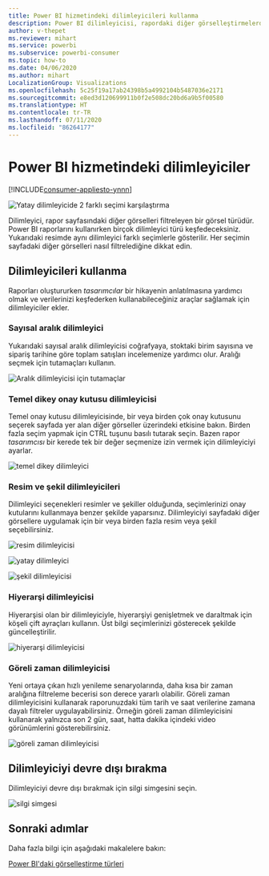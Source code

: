 ```yaml
---
title: Power BI hizmetindeki dilimleyicileri kullanma
description: Power BI dilimleyicisi, rapordaki diğer görselleştirmelerde gösterilen veri kümesi bölümünü daraltan alternatif bir filtreleme yöntemidir.
author: v-thepet
ms.reviewer: mihart
ms.service: powerbi
ms.subservice: powerbi-consumer
ms.topic: how-to
ms.date: 04/06/2020
ms.author: mihart
LocalizationGroup: Visualizations
ms.openlocfilehash: 5c25f19a17ab24398b5a4992104b5487036e2171
ms.sourcegitcommit: e8ed3d120699911b0f2e508dc20bd6a9b5f00580
ms.translationtype: HT
ms.contentlocale: tr-TR
ms.lasthandoff: 07/11/2020
ms.locfileid: "86264177"
---
```

# <a name="slicers-in-the-power-bi-service"></a>Power BI hizmetindeki dilimleyiciler

[!INCLUDE[consumer-appliesto-ynnn](../includes/consumer-appliesto-yynn.md)]

![Yatay dilimleyicide 2 farklı seçimi karşılaştırma](media/end-user-slicer/power-bi-slider.png)

Dilimleyici, rapor sayfasındaki diğer görselleri filtreleyen bir görsel türüdür. Power BI raporlarını kullanırken birçok dilimleyici türü keşfedeceksiniz. Yukarıdaki resimde aynı dilimleyici farklı seçimlerle gösterilir. Her seçimin sayfadaki diğer görselleri nasıl filtrelediğine dikkat edin.  


## <a name="how-to-use-slicers"></a>Dilimleyicileri kullanma
Raporları oluştururken *tasarımcılar* bir hikayenin anlatılmasına yardımcı olmak ve verilerinizi keşfederken kullanabileceğiniz araçlar sağlamak için dilimleyiciler ekler.

### <a name="numeric-range-slicer"></a>Sayısal aralık dilimleyici
 Yukarıdaki sayısal aralık dilimleyicisi coğrafyaya, stoktaki birim sayısına ve sipariş tarihine göre toplam satışları incelemenize yardımcı olur. Aralığı seçmek için tutamaçları kullanın. 

![Aralık dilimleyicisi için tutamaçlar](media/end-user-slicer/power-bi-handles.png)

### <a name="basic-vertical-checkbox-slicer"></a>Temel dikey onay kutusu dilimleyicisi

Temel onay kutusu dilimleyicisinde, bir veya birden çok onay kutusunu seçerek sayfada yer alan diğer görseller üzerindeki etkisine bakın. Birden fazla seçim yapmak için CTRL tuşunu basılı tutarak seçin. Bazen rapor *tasarımcısı* bir kerede tek bir değer seçmenize izin vermek için dilimleyiciyi ayarlar. 

![temel dikey dilimleyici](media/end-user-slicer/power-bi-basic.png)

### <a name="image-and-shape-slicers"></a>Resim ve şekil dilimleyicileri
Dilimleyici seçenekleri resimler ve şekiller olduğunda, seçimlerinizi onay kutularını kullanmaya benzer şekilde yaparsınız. Dilimleyiciyi sayfadaki diğer görsellere uygulamak için bir veya birden fazla resim veya şekil seçebilirsiniz. 

![resim dilimleyicisi](media/end-user-slicer/power-bi-image.png)    

![yatay dilimleyici](media/end-user-slicer/power-bi-horizontal.png)    

![şekil dilimleyicisi](media/end-user-slicer/power-bi-boxes.png)

### <a name="hierarchy-slicer"></a>Hiyerarşi dilimleyicisi

Hiyerarşisi olan bir dilimleyiciyle, hiyerarşiyi genişletmek ve daraltmak için köşeli çift ayraçları kullanın. Üst bilgi seçimlerinizi gösterecek şekilde güncelleştirilir.

![hiyerarşi dilimleyicisi](media/end-user-slicer/power-bi-hierarchy.png)

### <a name="relative-time-slicer"></a>Göreli zaman dilimleyicisi
Yeni ortaya çıkan hızlı yenileme senaryolarında, daha kısa bir zaman aralığına filtreleme becerisi son derece yararlı olabilir.
Göreli zaman dilimleyicisini kullanarak raporunuzdaki tüm tarih ve saat verilerine zamana dayalı filtreler uygulayabilirsiniz. Örneğin göreli zaman dilimleyicisini kullanarak yalnızca son 2 gün, saat, hatta dakika içindeki video görünümlerini gösterebilirsiniz. 

![göreli zaman dilimleyicisi](media/end-user-slicer/power-bi-relative-time.png)

## <a name="deactivate-a-slicer"></a>Dilimleyiciyi devre dışı bırakma
Dilimleyiciyi devre dışı bırakmak için silgi simgesini seçin.

![silgi simgesi](media/end-user-slicer/power-bi-eraser.png)

## <a name="next-steps"></a>Sonraki adımlar
Daha fazla bilgi için aşağıdaki makalelere bakın:

[Power BI'daki görselleştirme türleri](end-user-visualizations.md)

